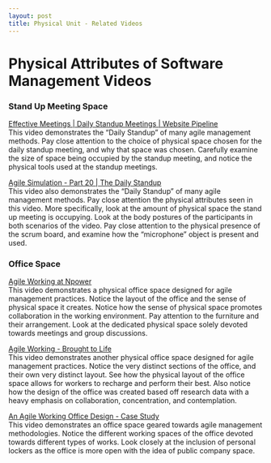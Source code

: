 ```yaml
---
layout: post
title: Physical Unit - Related Videos
---
```


# Physical Attributes of Software Management Videos

### Stand Up Meeting Space 

[Effective Meetings | Daily Standup Meetings | Website Pipeline](https://www.youtube.com/watch?v=_3VIC8u1UV8&list=PLeDEPDAwtfBR4hvdJPuzOoJ0R5vN0jt4q)  
This video demonstrates the “Daily Standup” of many agile management methods. Pay close attention to the choice of physical space chosen for the daily standup meeting, and why that space was chosen. Carefully examine the size of space being occupied by the standup meeting, and notice the physical tools used at the standup meetings.

[Agile Simulation - Part 20 | The Daily Standup](https://www.youtube.com/watch?v=q_R9wQY4G5I)  
This video also demonstrates the “Daily Standup” of many agile management methods. Pay close attention the physical attributes seen in this video. More specifically, look at the amount of physical space the stand up meeting is occupying. Look at the body postures of the participants in both scenarios of the video. Pay close attention to the physical presence of the scrum board, and examine how the “microphone” object is present and used. 

### Office Space

[Agile Working at Npower](https://www.youtube.com/watch?v=3h3cNVuz6O4)  
This video demonstrates a physical office space designed for agile management practices. Notice the layout of the office and the sense of physical space it creates. Notice how the sense of physical space promotes collaboration in the working environment. Pay attention to the furniture and their arrangement. Look at the dedicated physical space solely devoted towards meetings and group discussions. 

[Agile Working - Brought to Life](https://www.youtube.com/watch?v=RyP2vwcyc-Y)  
This video demonstrates another physical office space designed for agile management practices. Notice the very distinct sections of the office, and their own very distinct layout. See how the physical layout of the office space allows for workers to recharge and perform their best. Also notice how the design of the office was created based off research data with a heavy emphasis on collaboration, concentration, and contemplation.

[An Agile Working Office Design - Case Study](https://www.youtube.com/watch?v=VtankwJ6XnI)  
This video demonstrates an office space geared towards agile management methodologies. Notice the different working spaces of the office devoted towards different types of works. Look closely at the inclusion of personal lockers as the office is more open with the idea of public company space.
